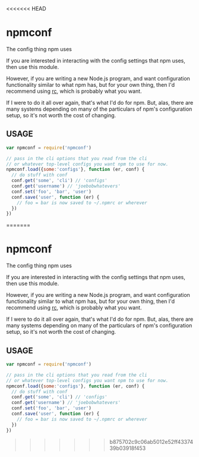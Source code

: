 <<<<<<< HEAD
# npmconf

The config thing npm uses

If you are interested in interacting with the config settings that npm
uses, then use this module.

However, if you are writing a new Node.js program, and want
configuration functionality similar to what npm has, but for your
own thing, then I'd recommend using [rc](https://github.com/dominictarr/rc),
which is probably what you want.

If I were to do it all over again, that's what I'd do for npm.  But,
alas, there are many systems depending on many of the particulars of
npm's configuration setup, so it's not worth the cost of changing.

## USAGE

```javascript
var npmconf = require('npmconf')

// pass in the cli options that you read from the cli
// or whatever top-level configs you want npm to use for now.
npmconf.load({some:'configs'}, function (er, conf) {
  // do stuff with conf
  conf.get('some', 'cli') // 'configs'
  conf.get('username') // 'joebobwhatevers'
  conf.set('foo', 'bar', 'user')
  conf.save('user', function (er) {
    // foo = bar is now saved to ~/.npmrc or wherever
  })
})
```
=======
# npmconf

The config thing npm uses

If you are interested in interacting with the config settings that npm
uses, then use this module.

However, if you are writing a new Node.js program, and want
configuration functionality similar to what npm has, but for your
own thing, then I'd recommend using [rc](https://github.com/dominictarr/rc),
which is probably what you want.

If I were to do it all over again, that's what I'd do for npm.  But,
alas, there are many systems depending on many of the particulars of
npm's configuration setup, so it's not worth the cost of changing.

## USAGE

```javascript
var npmconf = require('npmconf')

// pass in the cli options that you read from the cli
// or whatever top-level configs you want npm to use for now.
npmconf.load({some:'configs'}, function (er, conf) {
  // do stuff with conf
  conf.get('some', 'cli') // 'configs'
  conf.get('username') // 'joebobwhatevers'
  conf.set('foo', 'bar', 'user')
  conf.save('user', function (er) {
    // foo = bar is now saved to ~/.npmrc or wherever
  })
})
```
>>>>>>> b875702c9c06ab5012e52ff4337439b03918f453

